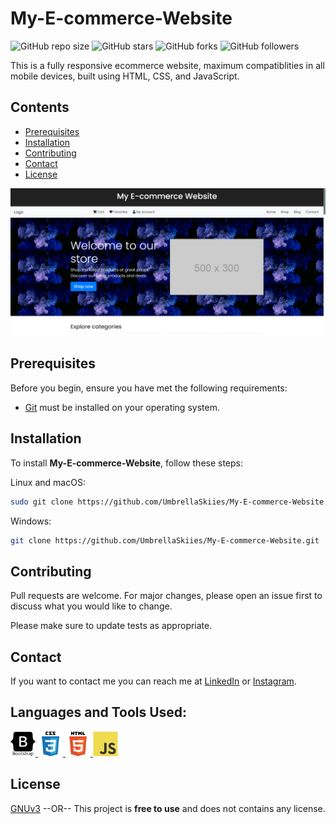# My-E-commerce-Website

![GitHub repo size](https://img.shields.io/github/repo-size/UmbrellaSkiies/My-E-commerce-Website)
![GitHub stars](https://img.shields.io/github/stars/UmbrellaSkiies/My-E-commerce-Website?style=social)
![GitHub forks](https://img.shields.io/github/forks/UmbrellaSkiies/My-E-commerce-Website?style=social)
![GitHub followers](https://img.shields.io/github/followers/UmbrellaSkiies?label=Followers&logoColor=blue&style=social)

This is a fully responsive ecommerce website, maximum compatiblities in all mobile devices, built using HTML, CSS, and JavaScript.

## Contents

 * [Prerequisites](#prerequisites)
 * [Installation](#installation)
 * [Contributing](#contributing)
 * [Contact](#contact)
 * [License](#license)

![Demo Website Image](demo/Demo_Image.png)

## Prerequisites

Before you begin, ensure you have met the following requirements:

* [Git](https://git-scm.com/downloads "Download Git") must be installed on your operating system.

## Installation

To install **My-E-commerce-Website**, follow these steps:

Linux and macOS:

```bash
sudo git clone https://github.com/UmbrellaSkiies/My-E-commerce-Website.git
```

Windows:

```bash
git clone https://github.com/UmbrellaSkiies/My-E-commerce-Website.git
```

## Contributing

Pull requests are welcome. For major changes, please open an issue first
to discuss what you would like to change.

Please make sure to update tests as appropriate.

## Contact

If you want to contact me you can reach me at [LinkedIn](https://linkedin.com/in/neo-titebe-120536254) or [Instagram](https://instagram.com/9teen_99).

<h2 align="left">Languages and Tools Used:</h2>
<p align="left"> <a href="https://getbootstrap.com" target="_blank" rel="noreferrer"> <img src="https://raw.githubusercontent.com/devicons/devicon/master/icons/bootstrap/bootstrap-plain-wordmark.svg" alt="bootstrap" width="40" height="40"/> </a> <a href="https://www.w3schools.com/css/" target="_blank" rel="noreferrer"> <img src="https://raw.githubusercontent.com/devicons/devicon/master/icons/css3/css3-original-wordmark.svg" alt="css3" width="40" height="40"/> </a> <a href="https://www.w3.org/html/" target="_blank" rel="noreferrer"> <img src="https://raw.githubusercontent.com/devicons/devicon/master/icons/html5/html5-original-wordmark.svg" alt="html5" width="40" height="40"/> </a> <a href="https://developer.mozilla.org/en-US/docs/Web/JavaScript" target="_blank" rel="noreferrer"> <img src="https://raw.githubusercontent.com/devicons/devicon/master/icons/javascript/javascript-original.svg" alt="javascript" width="40" height="40"/> </a> </p>

## License

[GNUv3](https://choosealicense.com/licenses/gpl-3.0/#)
--OR--
This project is **free to use** and does not contains any license.
